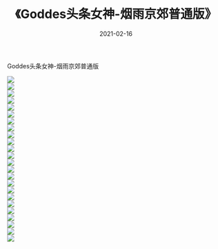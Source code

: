 ﻿---
layout: post
title:  《Goddes头条女神-烟雨京郊普通版》
date:   2021-02-16
img: http://img.660000.xyz/Sharelink/网络美图/2021/Goddes头条女神-烟雨京郊普通版/000.jpg
categories: [美女, 清纯, 唯美]
---

Goddes头条女神-烟雨京郊普通版

  ![](http://img.660000.xyz/Sharelink/网络美图/2021/Goddes头条女神-烟雨京郊普通版/001.jpg) <br> ![](http://img.660000.xyz/Sharelink/网络美图/2021/Goddes头条女神-烟雨京郊普通版/002.jpg) <br> ![](http://img.660000.xyz/Sharelink/网络美图/2021/Goddes头条女神-烟雨京郊普通版/003.jpg) <br> ![](http://img.660000.xyz/Sharelink/网络美图/2021/Goddes头条女神-烟雨京郊普通版/004.jpg) <br> ![](http://img.660000.xyz/Sharelink/网络美图/2021/Goddes头条女神-烟雨京郊普通版/005.jpg) <br> ![](http://img.660000.xyz/Sharelink/网络美图/2021/Goddes头条女神-烟雨京郊普通版/006.jpg) <br> ![](http://img.660000.xyz/Sharelink/网络美图/2021/Goddes头条女神-烟雨京郊普通版/007.jpg) <br> ![](http://img.660000.xyz/Sharelink/网络美图/2021/Goddes头条女神-烟雨京郊普通版/008.jpg) <br> ![](http://img.660000.xyz/Sharelink/网络美图/2021/Goddes头条女神-烟雨京郊普通版/009.jpg) <br> ![](http://img.660000.xyz/Sharelink/网络美图/2021/Goddes头条女神-烟雨京郊普通版/010.jpg) <br> ![](http://img.660000.xyz/Sharelink/网络美图/2021/Goddes头条女神-烟雨京郊普通版/011.jpg) <br> ![](http://img.660000.xyz/Sharelink/网络美图/2021/Goddes头条女神-烟雨京郊普通版/012.jpg) <br> ![](http://img.660000.xyz/Sharelink/网络美图/2021/Goddes头条女神-烟雨京郊普通版/013.jpg) <br> ![](http://img.660000.xyz/Sharelink/网络美图/2021/Goddes头条女神-烟雨京郊普通版/014.jpg) <br> ![](http://img.660000.xyz/Sharelink/网络美图/2021/Goddes头条女神-烟雨京郊普通版/015.jpg) <br> ![](http://img.660000.xyz/Sharelink/网络美图/2021/Goddes头条女神-烟雨京郊普通版/016.jpg) <br> ![](http://img.660000.xyz/Sharelink/网络美图/2021/Goddes头条女神-烟雨京郊普通版/017.jpg) <br> ![](http://img.660000.xyz/Sharelink/网络美图/2021/Goddes头条女神-烟雨京郊普通版/018.jpg) <br> ![](http://img.660000.xyz/Sharelink/网络美图/2021/Goddes头条女神-烟雨京郊普通版/019.jpg) <br> ![](http://img.660000.xyz/Sharelink/网络美图/2021/Goddes头条女神-烟雨京郊普通版/020.jpg) <br> ![](http://img.660000.xyz/Sharelink/网络美图/2021/Goddes头条女神-烟雨京郊普通版/021.jpg) <br> ![](http://img.660000.xyz/Sharelink/网络美图/2021/Goddes头条女神-烟雨京郊普通版/022.jpg) <br> ![](http://img.660000.xyz/Sharelink/网络美图/2021/Goddes头条女神-烟雨京郊普通版/023.jpg) <br> ![](http://img.660000.xyz/Sharelink/网络美图/2021/Goddes头条女神-烟雨京郊普通版/024.jpg) <br>